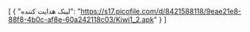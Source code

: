 [
  {
    "لینک هدایت کننده": "https://s17.picofile.com/d/8421588118/9eae21e8-88f8-4b0c-af8e-60a242118c03/Kiwi1_2.apk"
  }
]
